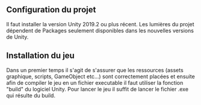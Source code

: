 ﻿## Configuration du projet

Il faut installer la version Unity 2019.2 ou plus récent. Les lumières du projet dépendent de Packages seulement disponibles dans les nouvelles versions de Unity.


## Installation du jeu

Dans un premier temps il s'agit de s'assurer que les ressources (assets graphique, scripts, GameObject etc...) sont correctement placées et ensuite afin de compiler le jeu en un fichier executable il faut utiliser la fonction "build" du logiciel Unity. 
Pour lancer le jeu il suffit de lancer le fichier .exe qui résulte du build. 
